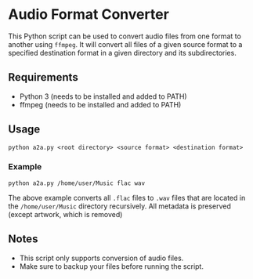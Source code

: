 # Audio Format Converter

This Python script can be used to convert audio files from one format to another using `ffmpeg`. It will convert all files of a given source format to a specified destination format in a given directory and its subdirectories.

## Requirements

- Python 3 (needs to be installed and added to PATH)
- ffmpeg (needs to be installed and added to PATH)

## Usage

`python a2a.py <root directory> <source format> <destination format>`

### Example

`python a2a.py /home/user/Music flac wav`

The above example converts all `.flac` files to `.wav` files that are located in the `/home/user/Music` directory recursively. All metadata is preserved (except artwork, which is removed)

## Notes

- This script only supports conversion of audio files.
- Make sure to backup your files before running the script.
